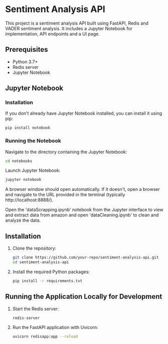 # Sentiment Analysis API

This project is a sentiment analysis API built using FastAPI, Redis and VADER sentiment analysis. It includes a Jupyter Notebook for implementation, API endpoints and a UI page.

## Prerequisites

- Python 3.7+
- Redis server
- Jupyter Notebook

## Jupyter Notebook

### Installation

If you don't already have Jupyter Notebook installed, you can install it using pip:

```sh
pip install notebook
```

### Running the Notebook

Navigate to the directory containing the Jupyter Notebook:

```sh
cd notebooks
```

Launch Jupyter Notebook:
```sh
jupyter notebook
```
A browser window should open automatically. If it doesn't, open a browser and navigate to the URL provided in the terminal (typically http://localhost:8888/).

Open the 'dataScrapping.ipynb' notebook from the Jupyter interface to view and extract data from amazon and open 'dataCleaning.ipynb' to clean and analyze the data.


## Installation

1. Clone the repository:

    ```sh
    git clone https://github.com/your-repo/sentiment-analysis-api.git
    cd sentiment-analysis-api
    ```

2. Install the required Python packages:

    ```sh
    pip install -r requirements.txt
    ```

## Running the Application Locally for Development

1. Start the Redis server:

    ```sh
    redis-server
    ```

2. Run the FastAPI application with Uvicorn:

    ```sh
    uvicorn redisapp:app --reload
    ```

